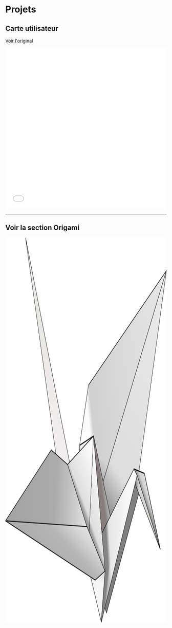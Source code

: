 # Projets

## Carte utilisateur

[Voir l'original](projets/carte-utilisateur/carte-utilisateur.html)

<iframe title="carte-utilisateur" style="max-height: 500px; max-width: 950px; min-height: 500px; min-width: 300px; height: 100%; width: 100%" src="projets/carte-utilisateur/carte-utilisateur.html" frameborder="0" allowfullscreen></iframe>


- - - - -

## Voir la section Origami
<a href="origami/origami.md#Galerie_/_Grille_CSS_des_photos_d'origami"><img style="border: none; display: block; margin: auto; height: 30vh; width: auto" src="origami/photos/grue_origami.svg"></a>